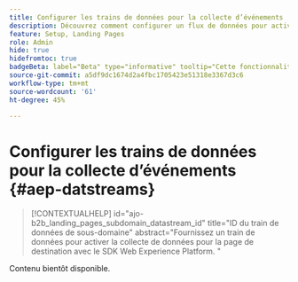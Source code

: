 ```yaml
---
title: Configurer les trains de données pour la collecte d’événements
description: Découvrez comment configurer un flux de données pour activer la collecte de données de page de destination Journey Optimizer B2B edition avec Experience Platform Web SDK.
feature: Setup, Landing Pages
role: Admin
hide: true
hidefromtoc: true
badgeBeta: label="Beta" type="informative" tooltip="Cette fonctionnalité est actuellement en version bêta limitée"
source-git-commit: a5df9dc1674d2a4fbc1705423e51318e3367d3c6
workflow-type: tm+mt
source-wordcount: '61'
ht-degree: 45%

---
```


# Configurer les trains de données pour la collecte d’événements {#aep-datstreams}

>[!CONTEXTUALHELP]
>id="ajo-b2b_landing_pages_subdomain_datastream_id"
>title="ID du train de données de sous-domaine"
>abstract="Fournissez un train de données pour activer la collecte de données pour la page de destination avec le SDK Web Experience Platform. "

Contenu bientôt disponible.
